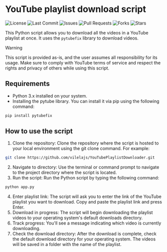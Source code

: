 # YouTube playlist download script
![License](https://img.shields.io/github/license/vilelajs/youtube-playlist-downloader)
![Last Commit](https://img.shields.io/github/last-commit/vilelajs/youtube-playlist-downloader)
![Issues](https://img.shields.io/github/issues/vilelajs/youtube-playlist-downloader)
![Pull Requests](https://img.shields.io/github/issues-pr/vilelajs/youtube-playlist-downloader)
![Forks](https://img.shields.io/github/forks/vilelajs/youtube-playlist-downloader)
![Stars](https://img.shields.io/github/stars/vilelajs/youtube-playlist-downloader)

This Python script allows you to download all the videos in a YouTube playlist at once. It uses the ``pytubefix`` library to download videos.

> [!WARNING]
> This script is provided as-is, and the user assumes all responsibility for its usage. Make sure to comply with YouTube terms of service and respect the rights and privacy of others while using this script.

## Requirements
* Python 3.x installed on your system.
* Installing the pytube library. You can install it via pip using the following command:

```bash
pip install pytubefix
```

## How to use the script

1. Clone the repository: Clone the repository where the script is hosted to your local environment using the git clone command. For example:

```bash
git clone https://github.com/vilelajs/YouTubePlaylistDownloader.git
```

2. Navigate to directory: Use the terminal or command prompt to navigate to the project directory where the script is located.
3. Run the script: Run the Python script by typing the following command:

```bash
python app.py
```

4. Enter playlist link: The script will ask you to enter the link of the YouTube playlist you want to download. Copy and paste the playlist link and press Enter.
5. Download in progress: The script will begin downloading the playlist videos to your operating system's default downloads directory.
6. Track progress: You'll see a message indicating which video is currently downloading.
7. Check the download directory: After the download is complete, check the default download directory for your operating system. The videos will be saved in a folder with the name of the playlist.
